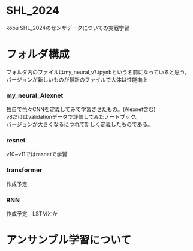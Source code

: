 # SHL_2024
kobu SHL_2024のセンサデータについての実戦学習  

# フォルダ構成    
フォルダ内のファイルはmy_neural_v?.ipynbという名前になっていると思う。  
バージョンが新しいものが最新のファイルで大体は性能向上
### my_neural_Alexnet  
独自で色々CNNを定義してみて学習させたもの。(Alexnet含む)  
v8だけはvalidationデータで評価してみたノートブック。  
バージョンが大きくなるにつれて新しく定義したものである。  
### resnet
v10~v11ではresnetで学習
### transformer  
作成予定
### RNN  
作成予定　LSTMとか

# アンサンブル学習について  
